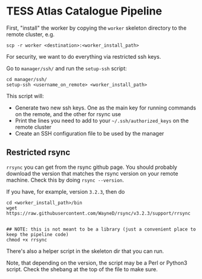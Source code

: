 # TESS Atlas Catalogue Pipeline

First, "install" the worker by copying the `worker` skeleton directory to the remote cluster, e.g.
```
scp -r worker <destination>:<worker_install_path>
```

For security, we want to do everything via restricted ssh keys.

Go to `manager/ssh/` and run the `setup-ssh` script:
```
cd manager/ssh/
setup-ssh <username_on_remote> <worker_install_path>
```

This script will:
- Generate two new ssh keys. One as the main key for running commands on the remote, and the other for rsync use
- Print the lines you need to add to your `~/.ssh/authorized_keys` on the remote cluster
- Create an SSH configuration file to be used by the manager

## Restricted rsync
`rrsync` you can get from the rsync github page. You should probably download the version that matches the rsync version on your remote machine. Check this by doing `rsync --version`.

If you have, for example, version `3.2.3`, then do
```
cd <worker_install_path>/bin
wget https://raw.githubusercontent.com/WayneD/rsync/v3.2.3/support/rrsync


## NOTE: this is not meant to be a library (just a convenient place to keep the pipeline code)
chmod +x rrsync
```

There's also a helper script in the skeleton dir that you can run.

Note, that depending on the version, the script may be a Perl or Python3 script. Check the shebang at the top of the file to make sure.
